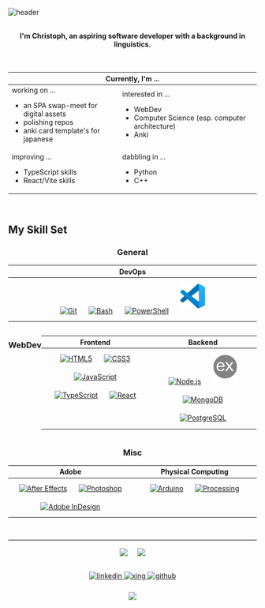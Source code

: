 ![header](https://capsule-render.vercel.app/api?type=rect&color=gradient&height=100&section=footer&text=Hi%2C%20welcome%21%0%&fontSize=30&fontAlignY=60)
<br/></br>
<div align="center">
<b>I'm Christoph, an aspiring software developer with a background in linguistics.</b>
</div>
<br/><br/>
<table align="center"><tbody><tr>
<thead><tr><th colspan="2">Currently, I'm ... </th></tr></thead>
         
<td>working on ...<ul><li> an SPA swap-meet for digital assets</li><li>polishing repos</li><li>anki card template's for japanese </li></ul></td>
<td>interested in ...<ul><li>WebDev</li><li>Computer Science (esp. computer architecture)</li><li>Anki</li>
</tr>
<tr></tr> 
<tr>
<td>improving ...<ul><li> TypeScript skills</li><li>React/Vite skills</li></ul></td>
<td>dabbling in ...<ul><li>Python</li><li>C++</li>
</tbody></table>

<br/>  

## My Skill Set

<div align="center">
   
<h3>General</h3>
<table>
         
<thead><tr><th>DevOps</th></tr></thead>
         
<tr><td valign="top" width="33%">

<div align="center">
<a href="https://github.com/" target="_blank"><img style="margin: 10px" src="https://profilinator.rishav.dev/skills-assets/git-scm-icon.svg" alt="Git" height="50" /></a> 
<a href="https://www.gnu.org/software/bash/" target="_blank"><img style="margin: 10px" src="https://profilinator.rishav.dev/skills-assets/gnu_bash-icon.svg" alt="Bash" height="50" /></a>
<a href="https://docs.microsoft.com/en-us/powershell/" target="_blank"><img style="margin: 10px" src="https://profilinator.rishav.dev/skills-assets/powershell.png" alt="PowerShell" height="50" /></a>
<a href="https://code.visualstudio.com/" target="_blank"><img style="margin: 10px" src="./resources/vscode.svg" alt="Git" height="50" /></a>
</div>

</td></tr>

</table>

</div>

<div align="center" style="display: flex">
         
<h3>WebDev</h3>
      
<table>
         
<thead><tr>
<th>Frontend</th>
<th>Backend</th>
</tr></thead>

<tr><td valign="top" width="33%">

<div align="center">  
<a href="https://en.wikipedia.org/wiki/HTML5" target="_blank"><img style="margin: 10px" src="https://profilinator.rishav.dev/skills-assets/html5-original-wordmark.svg" alt="HTML5" height="50" /></a>
<a href="https://www.w3schools.com/css/" target="_blank"><img style="margin: 10px" src="https://profilinator.rishav.dev/skills-assets/css3-original-wordmark.svg" alt="CSS3" height="50" /></a>  
<a href="https://www.javascript.com/" target="_blank"><img style="margin: 10px" src="https://profilinator.rishav.dev/skills-assets/javascript-original.svg" alt="JavaScript" height="50" /></a>  
<a href="https://www.typescriptlang.org/" target="_blank"><img style="margin: 10px" src="https://profilinator.rishav.dev/skills-assets/typescript-original.svg" alt="TypeScript" height="50" /></a> 
<a href="https://reactjs.org/" target="_blank"><img style="margin: 10px" src="https://profilinator.rishav.dev/skills-assets/react-original-wordmark.svg" alt="React" height="50" /></a>
</div>

</td><td valign="top" width="33%">

<div align="center">  
<a href="https://nodejs.org/" target="_blank"><img style="margin: 10px" src="https://profilinator.rishav.dev/skills-assets/nodejs-original-wordmark.svg" alt="Node.js" height="50" /></a>  
<a href="https://
         js.com/" target="_blank"><img style="margin: 10px" src="./resources/express.png" alt="Express.js)" alt="Express.js" height="50" /></a>
<a href="https://www.mongodb.com/" target="_blank"><img style="margin: 10px" src="https://profilinator.rishav.dev/skills-assets/mongodb-original-wordmark.svg" alt="MongoDB" height="50" /></a>  
<a href="https://www.postgresql.org/" target="_blank"><img style="margin: 10px" src="https://profilinator.rishav.dev/skills-assets/postgresql-original-wordmark.svg" alt="PostgreSQL" height="50" /></a>  
</div>
</div>
         
</td></tr>
</table>
</div>

<div align="center">
   
<h3>Misc</h3>
<table>

<thead><tr>
<th>Adobe</th>
<th>Physical Computing</th>
</tr></thead>
  
<tr><td valign="top" width="33%">
  
<div align="center">  
<a href="https://www.adobe.com/in/products/aftereffects.html" target="_blank"><img style="margin: 10px" src="https://profilinator.rishav.dev/skills-assets/aftereffects.png" alt="After Effects" height="50" /></a>  
<a href="https://www.adobe.com/in/products/photoshop.html" target="_blank"><img style="margin: 10px" src="https://profilinator.rishav.dev/skills-assets/photoshop-plain.svg" alt="Photoshop" height="50" /></a>  
<a href="https://www.adobe.com/in/products/indesign.html" target="_blank"><img style="margin: 10px" src="https://profilinator.rishav.dev/skills-assets/adobeindesign.svg" alt="Adobe InDesign" height="50" /></a>    
</div>

</td>

<td valign="top" width="33%">
  
<div align="center">  
<a href="https://www.arduino.cc/" target="_blank"><img style="margin: 10px" src="https://profilinator.rishav.dev/skills-assets/arduino.png" alt="Arduino" height="50" /></a>    
<a href="https://processing.org/" target="_blank"><img style="margin: 10px" src="https://upload.wikimedia.org/wikipedia/commons/c/cb/Processing_2021_logo.svg" alt="Processing" height="50" /></a>            

</div>

</td></tr>
         
</table>

</div>

<br/>  


---

<p align="center">
<img src="https://github-readme-stats.vercel.app/api?username=videlicet&show_icons=true&count_private=true&hide_border=true&theme=radical" align="center" />
<span> &nbsp;&nbsp;&nbsp; <span>
<img src="https://github-readme-stats.vercel.app/api/top-langs/?username=videlicet&show_icons=true&count_private=true&layout=compact&hide_border=true&theme=radical" align="center" />
</p>

</br>

<div align="center">
<a href="https://linkedin.com/in/christoph-bornemann" target="_blank">
<img src=https://img.shields.io/badge/linkedin-%231E77B5.svg?&style=for-the-badge&logo=linkedin&logoColor=white alt=linkedin style="margin-bottom: 5px;" />
</a>
<a href="https://www.xing.com/profile/Christoph_Bornemann7" target="_blank">
<img src=https://img.shields.io/badge/xing-%23006567.svg?style=for-the-badge&logo=xing&logoColor=white alt=xing style="margin-bottom: 5px;" />
</a>
<a href="https://github.com/videlicet" target="_blank">
<img src=https://img.shields.io/badge/github-%2324292e.svg?&style=for-the-badge&logo=github&logoColor=white alt=github style="margin-bottom: 5px;" />
</a>  
</div>  

</br>

<div align="center">
<img src="https://komarev.com/ghpvc/?username=videlicet&&style=flat-square" align="center" />
</div>

<!--
Created with:
gitHub profilinator: https://profilinator.rishav.dev
capsule render: https://github.com/kyechan99/capsule-render
gitHub readme stats: https://github.com/anuraghazra/github-readme-stats
-->
